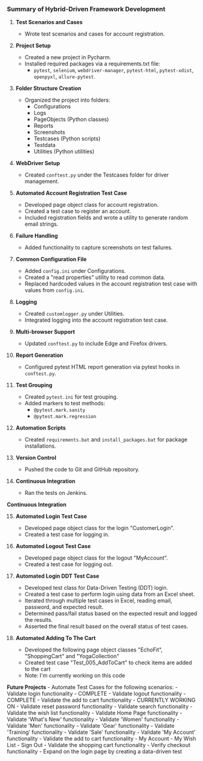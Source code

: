 ### Summary of Hybrid-Driven Framework Development

1. **Test Scenarios and Cases**
   - Wrote test scenarios and cases for account registration.

2. **Project Setup**
   - Created a new project in Pycharm.
   - Installed required packages via a requirements.txt file:
     - `pytest`, `selenium`, `webdriver-manager`, `pytest-html`, `pytest-xdist`, `openpyxl`, `allure-pytest`.

3. **Folder Structure Creation**
   - Organized the project into folders:
     - Configurations
     - Logs
     - PageObjects (Python classes)
     - Reports
     - Screenshots
     - Testcases (Python scripts)
     - Testdata
     - Utilities (Python utilities)

4. **WebDriver Setup**
   - Created `conftest.py` under the Testcases folder for driver management.

5. **Automated Account Registration Test Case**
   - Developed page object class for account registration.
   - Created a test case to register an account.
   - Included registration fields and wrote a utility to generate random email strings.

6. **Failure Handling**
   - Added functionality to capture screenshots on test failures.

7. **Common Configuration File**
   - Added `config.ini` under Configurations.
   - Created a "read properties" utility to read common data.
   - Replaced hardcoded values in the account registration test case with values from `config.ini`.

8. **Logging**
   - Created `customlogger.py` under Utilities.
   - Integrated logging into the account registration test case.

9. **Multi-browser Support**
   - Updated `conftest.py` to include Edge and Firefox drivers.

10. **Report Generation**
    - Configured pytest HTML report generation via pytest hooks in `conftest.py`.

11. **Test Grouping**
    - Created `pytest.ini` for test grouping.
    - Added markers to test methods:
      - `@pytest.mark.sanity`
      - `@pytest.mark.regression`

12. **Automation Scripts**
    - Created `requirements.bat` and `install_packages.bat` for package installations.

13. **Version Control**
    - Pushed the code to Git and GitHub repository.

14. **Continuous Integration**
    - Ran the tests on Jenkins.

**Continuous Integration**

15. **Automated Login Test Case**
    - Developed page object class for the login "CustomerLogin".
    - Created a test case for logging in.

16. **Automated Logout Test Case**
    - Developed page object class for the logout "MyAccount".
    - Created a test case for logging out.

17. **Automated Login DDT Test Case**
    - Developed test class for Data-Driven Testing (DDT) login.
    - Created a test case to perform login using data from an Excel sheet.
    - Iterated through multiple test cases in Excel, reading email, password, and expected result.
    - Determined pass/fail status based on the expected result and logged the results.
    - Asserted the final result based on the overall status of test cases.

18. **Automated Adding To The Cart**
    - Developed the following page object classes "EchoFit", "ShoppingCart" and "YogaCollection"
    - Created test case "Test_005_AddToCart" to check items are added to the cart 
    - Note: I'm currently working on this code
   
**Future Projects**
    - Automate Test Cases for the following scenarios:
        - Validate login functionality - COMPLETE
        - Validate logout functionality - COMPLETE
        - Validate the add to cart functionality - CURRENTLY WORKING ON
        - Validate reset password functionality
        - Validate search functionality 
        - Validate the wish list functionality
        - Validate Home Page functionality
        - Validate 'What's New' functionality
        - Validate 'Women' functionality
        - Validate 'Men' functionality
        - Validate 'Gear' functionality
        - Validate 'Training' functionality
        - Validate 'Sale' functionality
        - Validate 'My Account' functionality
        - Validate the add to cart functionality
            - My Account
            - My Wish List
            - Sign Out
        - Validate the shopping cart functionality 
        - Verify checkout functionality
    - Expand on the login page by creating a data-driven test
